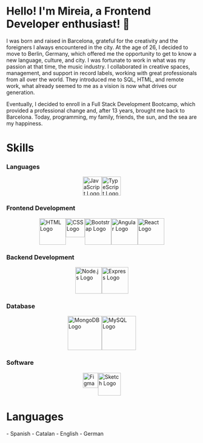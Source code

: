 <h1>Hello! I'm Mireia, a Frontend Developer enthusiast! 👋</h1>

I was born and raised in Barcelona, grateful for the creativity and the foreigners I always encountered in the city. At the age of 26, I decided to move to Berlin, Germany, which offered me the opportunity to get to know a new language, culture, and city. I was fortunate to work in what was my passion at that time, the music industry. I collaborated in creative spaces, management, and support in record labels, working with great professionals from all over the world. They introduced me to SQL, HTML, and remote work, what already seemed to me as a vision is now what drives our generation.

Eventually, I decided to enroll in a Full Stack Development Bootcamp, which provided a professional change and, after 13 years, brought me back to Barcelona. Today, programming, my family, friends, the sun, and the sea are my happiness.

<h1>Skills</h1>
<h3>Languages</h3>
<div style="display: flex; justify-content: center;">
  <a href="https://developer.mozilla.org/en-US/docs/Web/JavaScript" >
    <img src="https://upload.wikimedia.org/wikipedia/commons/thumb/9/99/Unofficial_JavaScript_logo_2.svg/480px-Unofficial_JavaScript_logo_2.svg.png" alt="JavaScript Logo" style="width: 50px;">
  </a>
  <a href="https://www.typescriptlang.org/">
    <img src="https://upload.wikimedia.org/wikipedia/commons/4/4c/Typescript_logo_2020.svg" alt="TypeScript Logo" style="width: 50px;">
  </a>
</div>

<h3>Frontend Development</h3>
<div style="display: flex; justify-content: center;">
  <a href="https://developer.mozilla.org/en-US/docs/Web/HTML">
    <img src="https://upload.wikimedia.org/wikipedia/commons/thumb/6/61/HTML5_logo_and_wordmark.svg/800px-HTML5_logo_and_wordmark.svg.png" alt="HTML Logo" style="width: 70px;">
  </a>
  <a href="https://developer.mozilla.org/en-US/docs/Web/CSS">
    <img src="https://upload.wikimedia.org/wikipedia/commons/d/d5/CSS3_logo_and_wordmark.svg" alt="CSS Logo" style="width: 50px;">
  </a>
  <a href="https://getbootstrap.com/">
    <img src="https://upload.wikimedia.org/wikipedia/commons/thumb/b/b2/Bootstrap_logo.svg/2560px-Bootstrap_logo.svg.png" alt="Bootstrap Logo" style="width: 70px;">
  </a>
  <a href="https://angular.io/">
    <img src="https://angular.io/assets/images/logos/angular/angular.png" alt="Angular Logo" style="width: 70px;">
  </a>
  <a href="https://reactjs.org/">
    <img src="https://upload.wikimedia.org/wikipedia/commons/thumb/a/a7/React-icon.svg/800px-React-icon.svg.png" alt="React Logo" style="width: 70px;">
  </a>
</div>

<h3>Backend Development</h3>
<div style="display: flex; justify-content: center;">
  <a href="https://nodejs.org/">
    <img src="https://upload.wikimedia.org/wikipedia/commons/thumb/d/d9/Node.js_logo.svg/1280px-Node.js_logo.svg.png" alt="Node.js Logo" style="width: 70px;">
  </a>
  <a href="https://expressjs.com/">
    <img src="https://upload.wikimedia.org/wikipedia/commons/thumb/6/64/Expressjs.png/1280px-Expressjs.png" alt="Express Logo" style="width: 70px;">
  </a>
</div>

<h3>Database</h3>
<div style="display: flex; justify-content: center;">
  <a href="https://www.mongodb.com/">
    <img src="https://webassets.mongodb.com/_com_assets/cms/mongodb-logo-rgb-j6w271g1xn.jpg" alt="MongoDB Logo" style="width: 90px;">
  </a>
  <a href="https://www.mysql.com/">
    <img src="https://www.mysql.com/common/logos/logo-mysql-170x115.png" alt="MySQL Logo" style="width: 90px;">
  </a>
</div>

<h3>Software</h3>
<div style="display: flex; justify-content: center;">
  <a href="https://www.figma.com/">
    <img src="https://upload.wikimedia.org/wikipedia/commons/thumb/3/33/Figma-logo.svg/1280px-Figma-logo.svg.png" alt="Figma Logo" style="width: 40px;">
  </a>
  <a href="https://www.sketch.com/">
    <img src="https://upload.wikimedia.org/wikipedia/commons/thumb/5/59/Sketch_Logo.svg/1280px-Sketch_Logo.svg.png" alt="Sketch Logo" style="width: 60px;">
  </a>
</div>




<h1>Languages</h1>
- Spanish
- Catalan
- English
- German




